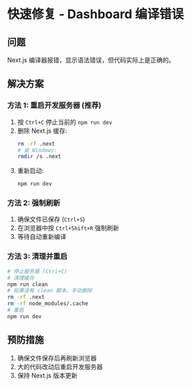 # 快速修复 - Dashboard 编译错误

## 问题
Next.js 编译器报错，显示语法错误，但代码实际上是正确的。

## 解决方案

### 方法 1: 重启开发服务器 (推荐)

1. 按 `Ctrl+C` 停止当前的 `npm run dev`
2. 删除 Next.js 缓存:
   ```bash
   rm -rf .next
   # 或 Windows:
   rmdir /s .next
   ```
3. 重新启动:
   ```bash
   npm run dev
   ```

### 方法 2: 强制刷新

1. 确保文件已保存 (`Ctrl+S`)
2. 在浏览器中按 `Ctrl+Shift+R` 强制刷新
3. 等待自动重新编译

### 方法 3: 清理并重启

```bash
# 停止服务器 (Ctrl+C)
# 清理缓存
npm run clean
# 如果没有 clean 脚本，手动删除
rm -rf .next
rm -rf node_modules/.cache
# 重启
npm run dev
```

## 预防措施

1. 确保文件保存后再刷新浏览器
2. 大的代码改动后重启开发服务器
3. 保持 Next.js 版本更新

